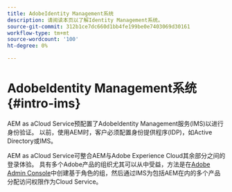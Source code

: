 ```yaml
---
title: AdobeIdentity Management系统
description: 请阅读本页以了解Identity Management系统。
source-git-commit: 312b1ce7dc660d1bb4fe199be0e7403069d30161
workflow-type: tm+mt
source-wordcount: '100'
ht-degree: 0%

---
```



# AdobeIdentity Management系统{#intro-ims}

AEM as aCloud Service预配置了AdobeIdentity Management服务(IMS)以进行身份验证。 以前，使用AEM时，客户必须配置身份提供程序(IDP)，如Active Directory或IMS。

AEM as aCloud Service可整合AEM与Adobe Experience Cloud其余部分之间的登录体验。 具有多个Adobe产品的组织尤其可以从中受益，方法是在[Adobe Admin Console](/help/onboarding/learn-concepts/admin-console.md)中创建基于角色的组，然后通过IMS为包括AEM在内的多个产品分配访问权限作为Cloud Service。